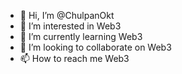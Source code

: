 - 👋 Hi, I’m @ChulpanOkt
- 👀 I’m interested in Web3
- 🌱 I’m currently learning Web3
- 💞️ I’m looking to collaborate on Web3
- 📫 How to reach me Web3

<!---
ChulpanOkt/ChulpanOkt is a ✨ special ✨ repository because its `README.md` (this file) appears on your GitHub profile.
You can click the Preview link to take a look at your changes.
--->
